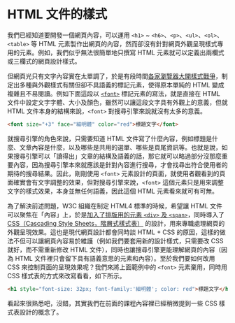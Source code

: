 # HTML 文件的樣式

我們已經知道要開發一個網頁內容，可以運用 `<h1>` ~ `<h6>`、`<p>`、`<ul>`、`<ol>`、`<table>` 等 HTML 元素製作出網頁的內容，然而卻沒有針對網頁外觀呈現樣式專用的元素。例如，我們似乎無法很簡單地只撰寫 HTML 元素就可以定義出兩欄式或三欄式的網頁設計樣式。

但網頁光只有文字內容實在太單調了，於是有段時間[各家瀏覽器大開樣式戰爭](http://irw.ncut.edu.tw/peterju/css.html#handicap)，制定出多種與外觀樣式有關但卻不具語義的標記元素，使得原本單純的 HTML 變成複雜且不易閱讀。例如下面這段以 [`<font>`](https://developer.mozilla.org/zh-TW/docs/Web/HTML/Element/font) 標記元素的寫法，就是直接在 HTML 文件中設定文字字體、大小及顏色，雖然可以讓這段文字具有外觀上的意義，但就 HTML 文件本身的結構來說，`<font>` 對搜尋引擎來說就沒有太多的意義。

```html
<font size="+3" face="細明體" color="red">標題文字</font>
```

就搜尋引擎的角色來說，只需要知道 HTML 文件寫了什麼內容，例如標題是什麼、文章內容是什麼，以及哪些是共用的選單、哪些是頁尾資訊等。也就是說，如果搜尋引擎可以「讀得出」文章的結構及語義的話，那它就可以略過部分沒那麼重要內容，因為搜尋引擎本來就應該是針對內容進行搜尋，才會找尋出符合使用者的期待的搜尋結果。因此，剛剛使用 `<font>` 元素設計的頁面，就使用者觀看到的頁面確實會有文字調整的效果，但對搜尋引擎來說，`<font>` 這個元素只是用來調整文字的樣式效果，本身並無任何語義，因此這個 HTML 元素看來就可有可無。

為了解決前述問題，W3C 組織在制定 HTML4 標準的時候，希望讓 HTML 文件可以聚焦在「內容」上，於是[加入了排版用的元素 `<div>` 及 `<span>`](http://irw.ncut.edu.tw/peterju/css.html#return)，同時導入了 [CSS（Cascading Style Sheets，階層式樣式表）](https://zh.wikipedia.org/wiki/%E5%B1%82%E5%8F%A0%E6%A0%B7%E5%BC%8F%E8%A1%A8) 的設計，用來專職處理網頁的外觀呈現效果。這也是現代網頁設計都會同時談 HTML + CSS 的原因，這樣的做法不但可以讓網頁內容易於維護（例如我們要套用新的設計樣式，只需要改 CSS 就好，而不需重新修改 HTML 文件），同時也讓搜尋引擎更能理解網頁的內容（因為 HTML 文件裡只會留下具有語義意思的元素和內容）。至於我們要如何改用 CSS 來控制頁面的呈現效果呢？我們來將上面範例中的 `<font>` 元素棄用，同時用 CSS 樣式表的方式來改寫看看，如下所示。

```html
<h1 style="font-size: 32px; font-family:'細明體'; color: red">標題文字</h1>
```
看起來很熟悉吧，沒錯，其實我們在前面的課程內容裡已經稍微提到一些 CSS 樣式表設計的概念了。